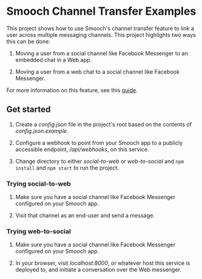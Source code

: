 # Smooch Channel Transfer Examples

This project shows how to use Smooch's channel transfer feature to link a user across multiple messaging channels. This project highlights two ways this can be done:

1) Moving a user from a social channel like Facebook Messenger to an embedded chat in a Web app.

2) Moving a user from a web chat to a social channel like Facebook Messenger.

For more information on this feature, see this [guide](https://docs.smooch.io/guide/channel-transfer/).

## Get started

1. Create a _config.json_ file in the project's root based on the contents of _config.json.example_.

2. Configure a webhook to point from your Smooch app to a publicly accessible endpoint, _/api/webhooks_, on this service.

3. Change directory to either _social-to-web_ or _web-to-social_ and `npm install` and `npm start` to run the project.

### Trying social-to-web

1. Make sure you have a social channel like Facebook Messenger configured on your Smooch app.

2. Visit that channel as an end-user and send a message.

### Trying web-to-social

1. Make sure you have a social channel like Facebook Messenger configured on your Smooch app.

2. In your browser, visit _localhost:8000_, or whatever host this service is deployed to, and initiate a conversation over the Web messenger.
